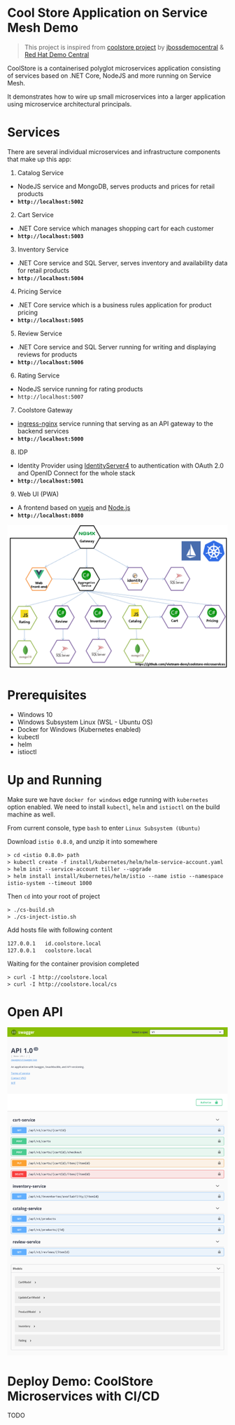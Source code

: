 # Cool Store Application on Service Mesh Demo

> This project is inspired from [coolstore project](https://github.com/jbossdemocentral/coolstore-microservice) by [jbossdemocentral](https://github.com/jbossdemocentral) & [Red Hat Demo Central](https://gitlab.com/redhatdemocentral)

CoolStore is a containerised polyglot microservices application consisting of services based on .NET Core, NodeJS and more running on Service Mesh.

It demonstrates how to wire up small microservices into a larger application using microservice architectural principals.

# Services

There are several individual microservices and infrastructure components that make up this app:

1. Catalog Service
  - NodeJS service and MongoDB, serves products and prices for retail products
  - **`http://localhost:5002`**
2. Cart Service
  - .NET Core service which manages shopping cart for each customer
  - **`http://localhost:5003`**
3. Inventory Service
  - .NET Core service and SQL Server, serves inventory and availability data for retail products
  - **`http://localhost:5004`**
4. Pricing Service 
  - .NET Core service which is a business rules application for product pricing
  - **`http://localhost:5005`**
5. Review Service
  - .NET Core service and SQL Server running for writing and displaying reviews for products
  - **`http://localhost:5006`**
6. Rating Service
  - NodeJS service running for rating products
  - `http://localhost:5007`
7. Coolstore Gateway
  - [ingress-nginx](https://github.com/kubernetes/ingress-nginx) service running that serving as an API gateway to the backend services
  - **`http://localhost:5000`**
8. IDP
  - Identity Provider using [IdentityServer4](https://github.com/IdentityServer/IdentityServer4) to authentication with OAuth 2.0 and OpenID Connect for the whole stack
  - **`http://localhost:5001`**
9. Web UI (PWA)
  - A frontend based on [vuejs](https://vuejs.org/) and [Node.js](https://nodejs.org)
  - **`http://localhost:8080`**

![Architecture Screenshot](assets/images/arch-diagram.png?raw=true 'Architecture Diagram')

# Prerequisites

- Windows 10
- Windows Subsystem Linux (WSL - Ubuntu OS)
- Docker for Windows (Kubernetes enabled)
- kubectl
- helm
- istioctl

# Up and Running

Make sure we have `docker for windows` edge running with `kubernetes` option enabled. We need to install `kubectl`, `helm` and `istioctl` on the build machine as well.

From current console, type `bash` to enter `Linux Subsystem (Ubuntu)`

Download `istio 0.8.0`, and unzip it into somewhere

```
> cd <istio 0.8.0> path
> kubectl create -f install/kubernetes/helm/helm-service-account.yaml
> helm init --service-account tiller --upgrade
> helm install install/kubernetes/helm/istio --name istio --namespace istio-system --timeout 1000
```

Then `cd` into your root of project

```
> ./cs-build.sh
> ./cs-inject-istio.sh
```

Add hosts file with following content

```
127.0.0.1   id.coolstore.local
127.0.0.1   coolstore.local
```

Waiting for the container provision completed

```
> curl -I http://coolstore.local
> curl -I http://coolstore.local/cs
```

# Open API 

![OpenAPI Screenshot](assets/images/open-api.png?raw=true 'OpenAPI')

# Deploy Demo: CoolStore Microservices with CI/CD

TODO
